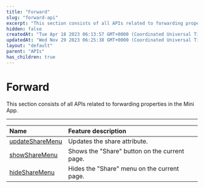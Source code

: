 ```yaml
---
title: "Forward"
slug: "forward-api"
excerpt: "This section consists of all APIs related to forwarding properties in the Mini App."
hidden: false
createdAt: "Tue Apr 18 2023 06:13:57 GMT+0000 (Coordinated Universal Time)"
updatedAt: "Wed Nov 29 2023 06:25:38 GMT+0000 (Coordinated Universal Time)"
layout: "default"
parent: "APIs"
has_children: true
---
```

# Forward 
This section consists of all APIs related to forwarding properties in the Mini App.
*** 
| Name                                         | Feature description                           |
| :------------------------------------------- | :-------------------------------------------- |
| [updateShareMenu](doc:update-share-menu-api) | Updates the share attribute.                  |
| [showShareMenu](doc:show-share-menu-api)     | Shows the "Share" button on the current page. |
| [hideShareMenu](doc:hide-share-menu-api)     | Hides the "Share" menu on the current page.   |

